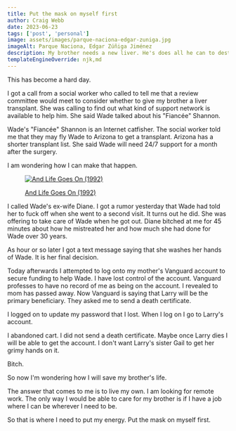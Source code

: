 ```yaml
---
title: Put the mask on myself first
author: Craig Webb
date: 2023-06-23
tags: ['post', 'personal']
image: assets/images/parque-naciona-edgar-zuniga.jpg
imageAlt: Parque Naciona, Edgar Zúñiga Jiménez
description: My brother needs a new liver. He's does all he can to destroy himself. 
templateEngineOverride: njk,md
---
```


This has become a hard day.

I got a call from a social worker who called to tell me that a review committee would meet to consider whether to give my brother a liver transplant. She was calling to find out what kind of support network is available to help him. She said Wade talked about his "Fiancée" Shannon.

Wade's "Fiancée" Shannon is an Internet catfisher. The social worker told me that they may fly Wade to Arizona to get a transplant. Arizona has a shorter transplant list. She said Wade will need 24/7 support for a month after the surgery.

I am wondering how I can make that happen.

<a href="{{root}}assets/images/And-Life-Goes-On-1992.jpeg" title="I think if people died and then came back to life they'd appreciate life more."><figure class="fig-card left big">
<image src="{{root}}assets/images/And-Life-Goes-On-1992.jpeg" alt="And Life Goes On (1992)">
<figcaption>And Life Goes On (1992)</figcaptions>
</figure></a>

I called Wade's ex-wife Diane. I got a rumor yesterday that Wade had told her to fuck off when she went to a second visit. It turns out he did. She was offering to take care of Wade when he got out. Diane bitched at me for 45 minutes about how he mistreated her and how much she had done for Wade over 30 years.

As hour or so later I got a text message saying that she washes her hands of Wade. It is her final decision.

Today afterwards I attempted to log onto my mother's Vanguard account to secure funding to help Wade. I have lost control of the account. Vanguard professes to have no record of me as being on the account. I revealed to mom has passed away. Now Vanguard is saying that Larry will be the primary beneficiary. They asked me to send a death certificate.

I logged on to update my password that I lost. When I log on I go to Larry's account.

I abandoned cart. I did not send a death certificate. Maybe once Larry dies I will be able to get the account. I don't want Larry's sister Gail to get her grimy hands on it.

Bitch.

So now I'm wondering how I will save my brother's life.

The answer that comes to me is to live my own. I am looking for remote work. The only way I would be able to care for my brother is if I have a job where I can be wherever I need to be.

So that is where I need to put my energy. Put the mask on myself first.





























